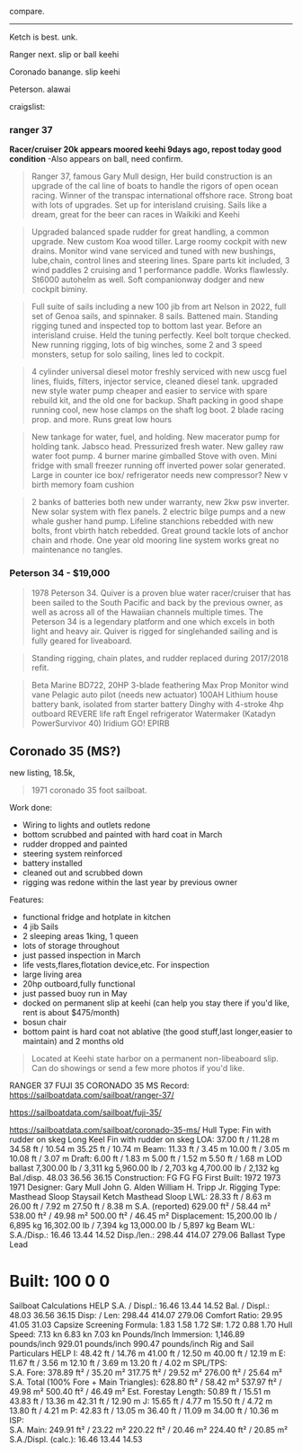 compare.

---

Ketch is best.  unk.  

Ranger next.  slip or ball keehi

Coronado banange.  slip keehi

Peterson.  alawai


craigslist:  

### ranger 37 

**Racer/cruiser 20k appears moored keehi 9days ago, repost today good condition**
-Also appears on ball, need confirm.  

>Ranger 37, famous Gary Mull design, Her build construction is an upgrade of the cal line of boats to handle the rigors of open ocean racing. Winner of the transpac international offshore race. Strong boat with lots of upgrades. Set up for interisland cruising. Sails like a dream, great for the beer can races in Waikiki and Keehi

> Upgraded balanced spade rudder for great handling, a common upgrade. New custom Koa wood tiller. Large roomy cockpit with new drains. Monitor wind vane serviced and tuned with new bushings, lube,chain, control lines and steering lines. Spare parts kit included, 3 wind paddles 2 cruising and 1 performance paddle. Works flawlessly. St6000 autohelm as well. Soft companionway dodger and new cockpit biminy.

> Full suite of sails including a new 100 jib from art Nelson in 2022, full set of Genoa sails, and spinnaker. 8 sails. Battened main. Standing rigging tuned and inspected top to bottom last year. Before an interisland cruise. Held the tuning perfectly. Keel bolt torque checked. New running rigging, lots of big winches, some 2 and 3 speed monsters, setup for solo sailing, lines led to cockpit.

> 4 cylinder universal diesel motor freshly serviced with new uscg fuel lines, fluids, filters, injector service, cleaned diesel tank. upgraded new style water pump cheaper and easier to service with spare rebuild kit, and the old one for backup. Shaft packing in good shape running cool, new hose clamps on the shaft log boot. 2 blade racing prop. and more. Runs great low hours

> New tankage for water, fuel, and holding. New macerator pump for holding tank. Jabsco head. Pressurized fresh water. New galley raw water foot pump. 4 burner marine gimballed Stove with oven. Mini fridge with small freezer running off inverted power solar generated. Large in counter ice box/ refrigerator needs new compressor? New v birth memory foam cushion

> 2 banks of batteries both new under warranty, new 2kw psw inverter. New solar system with flex panels. 2 electric bilge pumps and a new whale gusher hand pump. Lifeline stanchions rebedded with new bolts, front vbirth hatch rebedded. Great ground tackle lots of anchor chain and rhode. One year old mooring line system works great no maintenance no tangles.

### Peterson 34 - $19,000   
> 1978 Peterson 34. Quiver is a proven blue water racer/cruiser that has been sailed to the South Pacific and back by the previous owner, as well as across all of the Hawaiian channels multiple times. The Peterson 34 is a legendary platform and one which excels in both light and heavy air. Quiver is rigged for singlehanded sailing and is fully geared for liveaboard.

> Standing rigging, chain plates, and rudder replaced during 2017/2018 refit.

> Beta Marine BD722, 20HP
3-blade feathering Max Prop
Monitor wind vane
Pelagic auto pilot (needs new actuator)
100AH Lithium house battery bank, isolated from starter battery
Dinghy with 4-stroke 4hp outboard
REVERE life raft
Engel refrigerator
Watermaker (Katadyn PowerSurvivor 40)
Iridium GO!
EPIRB  


## Coronado 35 (MS?)

new listing, 18.5k,  

> 1971 coronado 35 foot sailboat.
 
Work done:
- Wiring to lights and outlets redone
- bottom scrubbed and painted with hard coat in March
- rudder dropped and painted
- steering system reinforced
- battery installed 
- cleaned out and scrubbed down
- rigging was redone within the last year by previous owner

Features:
- functional fridge and hotplate in kitchen
- 4 jib Sails
- 2 sleeping areas 1king, 1 queen
- lots of storage throughout
- just passed inspection in March
- life vests,flares,flotation device,etc. For inspection
- large living area
- 20hp outboard,fully functional
- just passed buoy run in May
- docked on permanent slip at keehi (can help you stay there if you'd like, rent is about $475/month)
- bosun chair
- bottom paint is hard coat not ablative (the good stuff,last longer,easier to maintain) and 2 months old

>Located at Keehi state harbor on a permanent non-libeaboard slip. Can do showings or send a few more photos if you'd like. 

RANGER 37 	FUJI 35 	CORONADO 35 MS
Record: 	
https://sailboatdata.com/sailboat/ranger-37/
	
https://sailboatdata.com/sailboat/fuji-35/
	
https://sailboatdata.com/sailboat/coronado-35-ms/
Hull Type: 	Fin with rudder on skeg 	Long Keel 	Fin with rudder on skeg
LOA: 	37.00 ft / 11.28 m 	34.58 ft / 10.54 m 	35.25 ft / 10.74 m
Beam: 	11.33 ft / 3.45 m 	10.00 ft / 3.05 m 	10.08 ft / 3.07 m
Draft: 	6.00 ft / 1.83 m 	5.00 ft / 1.52 m 	5.50 ft / 1.68 m
LOD 			
ballast 	7,300.00 lb / 3,311 kg 	5,960.00 lb / 2,703 kg 	4,700.00 lb / 2,132 kg
Bal./disp. 	48.03 	36.56 	36.15
Construction: 	FG 	FG 	FG
First Built: 	1972 	1973 	1971
Designer: 	Gary Mull 	John G. Alden 	William H. Tripp Jr.
Rigging Type: 	Masthead Sloop 	Staysail Ketch 	Masthead Sloop
LWL: 	28.33 ft / 8.63 m 	26.00 ft / 7.92 m 	27.50 ft / 8.38 m
S.A. (reported) 	629.00 ft² / 58.44 m² 	538.00 ft² / 49.98 m² 	500.00 ft² / 46.45 m²
Displacement: 	15,200.00 lb / 6,895 kg 	16,302.00 lb / 7,394 kg 	13,000.00 lb / 5,897 kg
Beam WL: 			
S.A./Disp.: 	16.46 	13.44 	14.52
Disp./len.: 	298.44 	414.07 	279.06
Ballast Type 	Lead 		
# Built: 	100 	0 	0
Sailboat Calculations
HELP
S.A. / Displ.: 	16.46 	13.44 	14.52
Bal. / Displ.: 	48.03 	36.56 	36.15
Disp: / Len: 	298.44 	414.07 	279.06
Comfort Ratio: 	29.95 	41.05 	31.03
Capsize Screening Formula: 	1.83 	1.58 	1.72
S#: 	1.72 	0.88 	1.70
Hull Speed: 	7.13 kn 	6.83 kn 	7.03 kn
Pounds/Inch Immersion: 	1,146.89 pounds/inch 	929.01 pounds/inch 	990.47 pounds/inch
Rig and Sail Particulars
HELP
I: 	48.42 ft / 14.76 m 	41.00 ft / 12.50 m 	40.00 ft / 12.19 m
E: 	11.67 ft / 3.56 m 	12.10 ft / 3.69 m 	13.20 ft / 4.02 m
SPL/TPS: 		
S.A. Fore: 	378.89 ft² / 35.20 m² 	317.75 ft² / 29.52 m² 	276.00 ft² / 25.64 m²
S.A. Total (100% Fore + Main Triangles): 	628.80 ft² / 58.42 m² 	537.97 ft² / 49.98 m² 	500.40 ft² / 46.49 m²
Est. Forestay Length: 	50.89 ft / 15.51 m 	43.83 ft / 13.36 m 	42.31 ft / 12.90 m
J: 	15.65 ft / 4.77 m 	15.50 ft / 4.72 m 	13.80 ft / 4.21 m
P: 	42.83 ft / 13.05 m 	36.40 ft / 11.09 m 	34.00 ft / 10.36 m
ISP: 			
S.A. Main: 	249.91 ft² / 23.22 m² 	220.22 ft² / 20.46 m² 	224.40 ft² / 20.85 m²
S.A./Displ. (calc.): 	16.46 	13.44 	14.53
